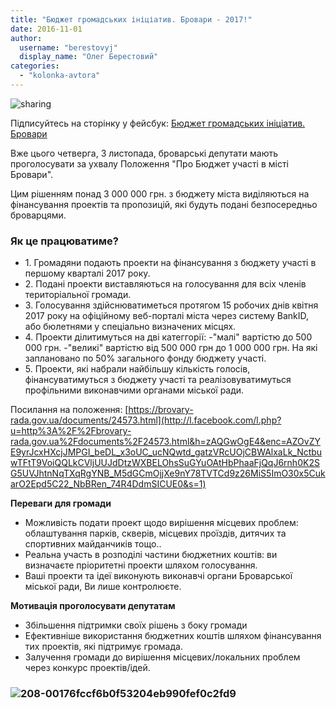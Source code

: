 ```yaml
---
title: "Бюджет громадських ініціатив. Бровари - 2017!"
date: 2016-11-01
author: 
  username: "berestovyj"
  display_name: "Олег Берестовий"
categories: 
  - "kolonka-avtora"
---
```


![sharing](https://mpz.brovary.org/wp-content/uploads/2016/11/sharing.png)

Підписуйтесь на сторінку у фейсбук: [Бюджет громадських ініціатив. Бровари](https://www.facebook.com/participationbrovary/)

Вже цього четверга, 3 листопада, броварські депутати мають проголосувати за ухвалу Положення "Про Бюджет участі в місті Бровари".

Цим рішенням понад 3 000 000 грн. з бюджету міста виділяються на фінансування проектів та пропозицій, які будуть подані безпосередньо броварцями.

### Як це працюватиме?

- 1\. Громадяни подають проекти на фінансування з бюджету участі в першому кварталі 2017 року.
- 2\. Подані проекти виставляються на голосування для всіх членів територіальної громади.
- 3\. Голосування здійснюватиметься протягом 15 робочих днів квітня 2017 року на офіційному веб-порталі міста через систему BankID, або бюлетнями у спеціально визначених місцях.
- 4\. Проекти ділитимуться на дві категгорії: -"малі" вартістю до 500 000 грн. -"великі" вартістю від 500 000 грн до 1 000 000 грн. На які заплановано по 50% загального фонду бюджету участі.
- 5\. Проекти, які набрали найбільшу кількість голосів, фінансуватимуться з бюджету участі та реалізовуватимуться профільними виконавчими органами міської ради.

Посилання на положення: [https://brovary-rada.gov.ua/documents/24573.html](http://l.facebook.com/l.php?u=http%3A%2F%2Fbrovary-rada.gov.ua%2Fdocuments%2F24573.html&h=zAQGwOgE4&enc=AZOvZYE9yrJcxHXcjJMPGI_beDL_x3oUC_ucNQwtd_gatzVRcUOjCBWAlxaLk_NctbuwTFtT9VoiQQLkCVljUUJdDtzWXBELOhsSuGYuOAtHbPhaaFjQqJ6rnh0K2SG5UVJhtnNqTXqRgYNB_M5dGCmOjjXe9nY78TVTCd9z26MiS5ImO30x5CukarO2Epd5C22_NbBRen_74R4DdmSICUE0&s=1)

**Переваги для громади**

- Можливість подати проект щодо вирішення місцевих проблем: облаштування парків, скверів, місцевих проїздів, дитячих та спортивних майданчиків тощо..
- Реальна участь в розподілі частини бюджетних коштів: ви визначаєте пріоритетні проекти шляхом голосування.
- Ваші проекти та ідеї виконують виконавчі органи Броварської міської ради, Ви лише контролюєте.

**Мотивація проголосувати депутатам**

- Збільшення підтримки своїх рішень з боку громади
- Ефективніше використання бюджетних коштів шляхом фінансування тих проектів, які підтримує громада.
- Залучення громади до вирішення місцевих/локальних проблем через конкурс проектів/ідей.

### ![208-00176fccf6b0f53204eb990fef0c2fd9](https://mpz.brovary.org/wp-content/uploads/2016/11/208-00176fccf6b0f53204eb990fef0c2fd9.jpg)
